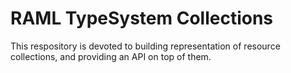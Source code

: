 # RAML TypeSystem Collections

This respository is devoted to building representation of resource collections, and providing an API on top of them.


